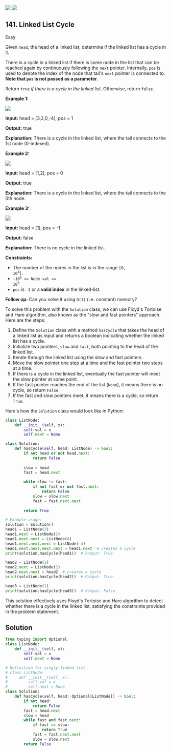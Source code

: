 [![](https://img.shields.io/github/stars/javadev/LeetCode-in-All?label=Stars&style=flat-square)](https://github.com/javadev/LeetCode-in-All)
[![](https://img.shields.io/github/forks/javadev/LeetCode-in-All?label=Fork%20me%20on%20GitHub%20&style=flat-square)](https://github.com/javadev/LeetCode-in-All/fork)

## 141\. Linked List Cycle

Easy

Given `head`, the head of a linked list, determine if the linked list has a cycle in it.

There is a cycle in a linked list if there is some node in the list that can be reached again by continuously following the `next` pointer. Internally, `pos` is used to denote the index of the node that tail's `next` pointer is connected to. **Note that `pos` is not passed as a parameter**.

Return `true` _if there is a cycle in the linked list_. Otherwise, return `false`.

**Example 1:**

![](https://assets.leetcode.com/uploads/2018/12/07/circularlinkedlist.png)

**Input:** head = [3,2,0,-4], pos = 1

**Output:** true

**Explanation:** There is a cycle in the linked list, where the tail connects to the 1st node (0-indexed). 

**Example 2:**

![](https://assets.leetcode.com/uploads/2018/12/07/circularlinkedlist_test2.png)

**Input:** head = [1,2], pos = 0

**Output:** true

**Explanation:** There is a cycle in the linked list, where the tail connects to the 0th node. 

**Example 3:**

![](https://assets.leetcode.com/uploads/2018/12/07/circularlinkedlist_test3.png)

**Input:** head = [1], pos = -1

**Output:** false

**Explanation:** There is no cycle in the linked list. 

**Constraints:**

*   The number of the nodes in the list is in the range <code>[0, 10<sup>4</sup>]</code>.
*   <code>-10<sup>5</sup> <= Node.val <= 10<sup>5</sup></code>
*   `pos` is `-1` or a **valid index** in the linked-list.

**Follow up:** Can you solve it using `O(1)` (i.e. constant) memory?

To solve this problem with the `Solution` class, we can use Floyd's Tortoise and Hare algorithm, also known as the "slow and fast pointers" approach. Here are the steps:

1. Define the `Solution` class with a method `hasCycle` that takes the head of a linked list as input and returns a boolean indicating whether the linked list has a cycle.
2. Initialize two pointers, `slow` and `fast`, both pointing to the head of the linked list.
3. Iterate through the linked list using the slow and fast pointers.
4. Move the slow pointer one step at a time and the fast pointer two steps at a time.
5. If there is a cycle in the linked list, eventually the fast pointer will meet the slow pointer at some point.
6. If the fast pointer reaches the end of the list (`None`), it means there is no cycle, so return `False`.
7. If the fast and slow pointers meet, it means there is a cycle, so return `True`.

Here's how the `Solution` class would look like in Python:

```python
class ListNode:
    def __init__(self, x):
        self.val = x
        self.next = None

class Solution:
    def hasCycle(self, head: ListNode) -> bool:
        if not head or not head.next:
            return False
        
        slow = head
        fast = head.next
        
        while slow != fast:
            if not fast or not fast.next:
                return False
            slow = slow.next
            fast = fast.next.next
        
        return True

# Example usage:
solution = Solution()
head1 = ListNode(3)
head1.next = ListNode(2)
head1.next.next = ListNode(0)
head1.next.next.next = ListNode(-4)
head1.next.next.next.next = head1.next  # creates a cycle
print(solution.hasCycle(head1))  # Output: True

head2 = ListNode(1)
head2.next = ListNode(2)
head2.next.next = head2  # creates a cycle
print(solution.hasCycle(head2))  # Output: True

head3 = ListNode(1)
print(solution.hasCycle(head3))  # Output: False
```

This solution effectively uses Floyd's Tortoise and Hare algorithm to detect whether there is a cycle in the linked list, satisfying the constraints provided in the problem statement.

## Solution

```python
from typing import Optional
class ListNode:
    def __init__(self, x):
        self.val = x
        self.next = None

# Definition for singly-linked list.
# class ListNode:
#     def __init__(self, x):
#         self.val = x
#         self.next = None
class Solution:
    def hasCycle(self, head: Optional[ListNode]) -> bool:
        if not head:
            return False
        fast = head.next
        slow = head
        while fast and fast.next:
            if fast == slow:
                return True
            fast = fast.next.next
            slow = slow.next
        return False
```